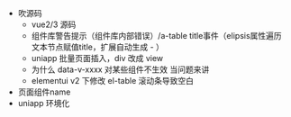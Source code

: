 - 吹源码
  - vue2/3 源码
  - 组件库警告提示（组件库内部错误）/a-table title事件（elipsis属性遍历文本节点赋值title，扩展自动生成 - ）
  - uniapp 批量页面插入，div 改成 view
  - 为什么 data-v-xxxx 对某些组件不生效 当问题来讲
  - elementui v2 下修改 el-table 滚动条导致空白
- 页面组件name
- uniapp 环境化